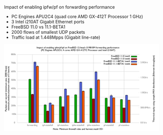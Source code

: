 Impact of enabling ipfw/pf on forwarding performance
  - PC Engines APU2C4 (quad core AMD GX-412T Processor 1 GHz)
  - 3 Intel i210AT Gigabit Ethernet ports
  - FreeBSD 11.0 vs 11.1-BETA1
  - 2000 flows of smallest UDP packets
  - Traffic load at 1.448Mpps (Gigabit line-rate)

![Impact of enabling ipfw/pf/ipf on forwarding performance on FreeBSD 11.0 and 11.1-BETA1](graph.png)

